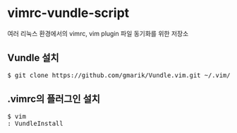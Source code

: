 # vimrc-vundle-script
여러 리눅스 환경에서의 vimrc, vim plugin 파일 동기화를 위한 저장소

## Vundle 설치
<pre>
$ git clone https://github.com/gmarik/Vundle.vim.git ~/.vim/bundle/Vundle.vim
</pre>

## .vimrc의 플러그인 설치
<pre>
$ vim
: VundleInstall
</pre>
